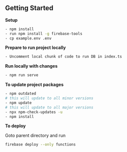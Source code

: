 ## Getting Started

**Setup**

```bash
- npm install
- run npm install -g firebase-tools
- cp example.env .env
```

**Prepare to run project locally**

```bash
- Uncomment local chunk of code to run DB in index.ts
```

**Run locally with changes**

```bash
- npm run serve
```

**To update project packages**

```bash
- npm outdated
# this will update to all minor versions
- npm update
# this will update to all major versions
- npx npm-check-updates -u 
- npm install
```

**To deploy**

Goto parent directory and run

```bash 
firebase deploy --only functions
```